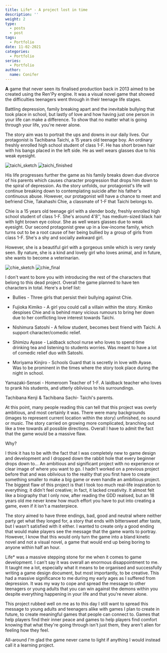 ```yaml
---
title: Life* - A project lost in time
description: ''
weight: 2
type:
  - posts
  - post
tags:
  - Portfolio
date: 11-02-2021
categories:
  - Portfolio
series:
  - Portfolio
author:
  name: Conifer
---
```

**A** game that never seen its finalised production back in 2013 aimed to be created using the Ren'Py engine. It was a visual novel game that showed the difficulties teenagers went through in their teenage life stages. 

Battling depression, family breaking apart and the inevitable bullying that took place in school, but lastly of love and how having just one person in your life can make a difference. To show that no matter what is going through your life, you're never alone.

The story aim was to portrait the ups and downs in our daily lives. Our protagonist is Tachibana Taichi, a 15 years old teenage boy. An ordinary freshly enrolled high school student of class 1-F. He has short brown hair with his bangs placed in the left side. He as well wears glasses due to his weak eyesight.

![taichi_sketch](https://i.postimg.cc/MHMDCryz/taichi-sketch.png#center)
![taichi_finished](https://i.postimg.cc/DZ4ZXtLV/taichi-web-post.png#center)


His life progresses further the game as his family breaks down due divorce of his parents which causes character progression that drops him down to the spiral of depression. As the story unfolds, our protagonist's life will continue breaking down to contemplating suicide after his father's continuous abuse. However, our protagonist will have a chance to meet and befriend Chie, Takahashi Chie, a classmate of 1-F that Taichi belongs to.

Chie is a 15 years old teenage girl with a slender body, freshly enrolled high school student of class 1-F. She's around 4'8'', has medium-sized black hair with light brown eye colour. She as well wears glasses due to weak eyesight. Our second protagonist grew up in a low-income family, which turns out to be a root cause of her being bullied by a group of girls from class 1-F. She's a shy and socially awkward girl. 

However, she is a beautiful girl with a gorgeous smile which is very rarely seen. By nature, she is a kind and lovely girl who loves animal, and in future, she wants to become a veterinarian.

![chie_sketch](https://i.postimg.cc/85bfXdFt/chie-sketch.png#center)
![chie_final](https://i.postimg.cc/QCWXF1Lj/chie-web.png#center)

I don't want to bore you with introducing the rest of the characters that belong to this dead project. Overall the game planned to have ten characters in total. Here's a brief list:

- Bullies - Three girls that persist their bullying against Chie.

- Fujioka Kimiko - A girl you could call a villain within the story. Kimiko despises Chie and is behind many vicious rumours to bring her down due to her conflicting love interest towards Taichi.

- Nishimura Satoshi - A fellow student, becomes best friend with Taichi. A support character/comedic relief.

- Shimizu Ayase - Laidback school nurse who loves to spend time drinking tea and listening to students worries. Was meant to have a lot of comedic relief duo with Satoshi.

- Moriyama Kinjiro - Schools Guard that is secretly in love with Ayase. Was to be prominent in the times where the story took place during the night in school.

Yamazaki-Sensei - Homeroom Teacher of 1-F. A laidback teacher who loves to prank his students, and utterly oblivious to his surroundings.

Tachibana Kenji & Tachibana Sachi- Taichi's parents.

At this point, many people reading this can tell that this project was overly ambitious, and most certainly it was. There were many backgrounds (images to represent current location within the story) unfinished, no sound or music. The story carried on growing more complicated, branching out like a tree towards all possible directions. Overall I have to admit the fact that the game would be a massive flaw.

Why?

I think it has to be with the fact that I was completely new to game design and development and I dropped down the rabbit hole that every beginner drops down to... An ambitious and significant project with no experience or clear image of where you want to go. I hadn't worked on a previous project before that and was oblivious to the reality that you first have to create something smaller to make a big game or even handle an ambitious project. The biggest flaw of this project is that I took too much real-life inspiration to everything; it didn't feel creative; in fact, it lacked creativity. It almost felt like a biography that I only now, after reading the GDD realised, but an 18 years old me never knew how much effort you have to put into creating a game, even if it isn't a masterpiece.

The story aimed to have three endings, bad, good and neutral where neither party get what they longed for, a story that ends with bittersweet after taste, but I wasn't satisfied with it either. I wanted to create only a good ending that would make players see the message that the game wants to portray. However, I know that this would only turn the game into a bland kinetic novel and not a visual novel, a game that would end up being boring to anyone within half an hour.

Life* was a massive stepping stone for me when it comes to game development. I can't say it was overall an enormous disappointment to me. It taught me a lot, especially what it means to be organised and successfully writing a game design document, but most importantly, to be creative. This had a massive significance to me during my early ages as I suffered from depression. It was my way to cope and spread the message to other teenagers or young adults that you can win against the demons within you despite everything happening in your life and that you're never alone. 

This project rubbed well on me as to this day I still want to spread this message to young adults and teenagers alike with games I plan to create in future, to create meaningful games that people can connect to. Games that help players find their inner peace and games to help players find comfort knowing that what they're going through isn't just them, they aren't alien for feeling how they feel.

All-around I'm glad the game never came to light if anything I would instead call it a learning project.

[go]: https://golang.org/

[gohtmltemplate]: https://golang.org/pkg/html/template/
